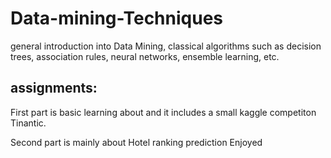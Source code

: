 # Data-mining-Techniques

general introduction into Data Mining, classical algorithms such as decision trees, association rules, neural networks, ensemble learning, etc.

## assignments:

First part is basic learning about and it includes a small kaggle competiton Tinantic.

Second part is mainly about Hotel ranking prediction Enjoyed
